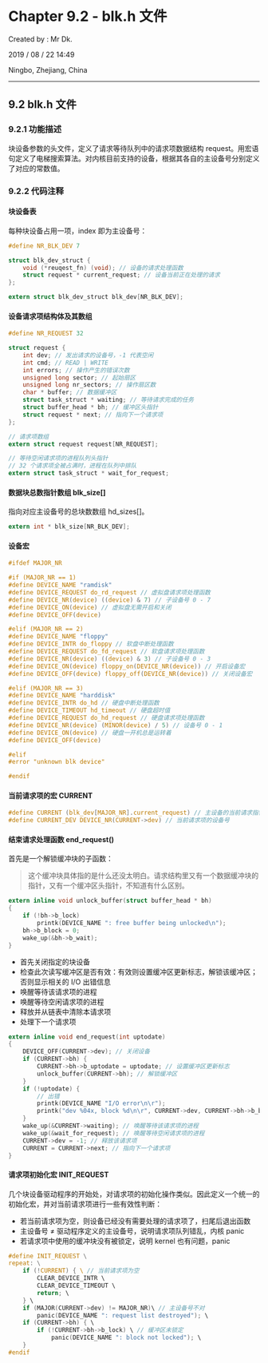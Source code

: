# Chapter 9.2 - blk.h 文件

Created by : Mr Dk.

2019 / 08 / 22 14:49

Ningbo, Zhejiang, China

---

## 9.2 blk.h 文件

### 9.2.1 功能描述

块设备参数的头文件，定义了请求等待队列中的请求项数据结构 request。用宏语句定义了电梯搜索算法。对内核目前支持的设备，根据其各自的主设备号分别定义了对应的常数值。

### 9.2.2 代码注释

#### 块设备表

每种块设备占用一项，index 即为主设备号：

```c
#define NR_BLK_DEV 7

struct blk_dev_struct {
    void (*reuqest_fn) (void); // 设备的请求处理函数
    struct request * current_request; // 设备当前正在处理的请求
};

extern struct blk_dev_struct blk_dev[NR_BLK_DEV];
```

#### 设备请求项结构体及其数组

```c
#define NR_REQUEST 32

struct request {
    int dev; // 发出请求的设备号，-1 代表空闲
    int cmd; // READ | WRITE
    int errors; // 操作产生的错误次数
    unsigned long sector; // 起始扇区
    unsigned long nr_sectors; // 操作扇区数
    char * buffer; // 数据缓冲区
    struct task_struct * waiting; // 等待请求完成的任务
    struct buffer_head * bh; // 缓冲区头指针
    struct request * next; // 指向下一个请求项
};

// 请求项数组
extern struct request request[NR_REQUEST];

// 等待空闲请求项的进程队列头指针
// 32 个请求项全被占满时，进程在队列中排队
extern struct task_struct * wait_for_request;
```

#### 数据块总数指针数组 blk_size[]

指向对应主设备号的总块数数组 hd_sizes[]。

```c
extern int * blk_size[NR_BLK_DEV];
```

#### 设备宏

```c
#ifdef MAJOR_NR

#if (MAJOR_NR == 1)
#define DEVICE_NAME "ramdisk"
#define DEVICE_REQUEST do_rd_request // 虚拟盘请求项处理函数
#define DEVICE_NR(device) ((device) & 7) // 子设备号 0 - 7
#define DEVICE_ON(device) // 虚拟盘无需开启和关闭
#define DEVICE_OFF(device)

#elif (MAJOR_NR == 2)
#define DEVICE_NAME "floppy"
#define DEVICE_INTR do_floppy // 软盘中断处理函数
#define DEVICE_REQUEST do_fd_request // 软盘请求项处理函数
#define DEVICE_NR(device) ((device) & 3) // 子设备号 0 - 3
#define DEVICE_ON(device) floppy_on(DEVICE_NR(device)) // 开启设备宏
#define DEVICE_OFF(device) floppy_off(DEVICE_NR(device)) // 关闭设备宏

#elif (MAJOR_NR == 3)
#define DEVICE_NAME "harddisk"
#define DEVICE_INTR do_hd // 硬盘中断处理函数
#define DEVICE_TIMEOUT hd_timeout // 硬盘超时值
#define DEVICE_REQUEST do_hd_request // 硬盘请求项处理函数
#define DEVICE_NR(device) (MINOR(device) / 5) // 设备号 0 - 1
#define DEVICE_ON(device) // 硬盘一开机总是运转着
#define DEVICE_OFF(device)

#elif
#error "unknown blk device"

#endif
```

#### 当前请求项的宏 CURRENT

```c
#define CURRENT (blk_dev[MAJOR_NR].current_request) // 主设备的当前请求指针
#define CURRENT_DEV DEVICE_NR(CURRENT->dev) // 当前请求项的设备号
```

#### 结束请求处理函数 end_request()

首先是一个解锁缓冲块的子函数：

> 这个缓冲块具体指的是什么还没太明白。请求结构里又有一个数据缓冲块的指针，又有一个缓冲区头指针，不知道有什么区别。

```c
extern inline void unlock_buffer(struct buffer_head * bh)
{
    if (!bh->b_lock)
        printk(DEVICE_NAME ": free buffer being unlocked\n");
    bh->b_block = 0;
    wake_up(&bh->b_wait);
}
```

* 首先关闭指定的块设备
* 检查此次读写缓冲区是否有效：有效则设置缓冲区更新标志，解锁该缓冲区；否则显示相关的 I/O 出错信息
* 唤醒等待该请求项的进程
* 唤醒等待空闲请求项的进程
* 释放并从链表中清除本请求项
* 处理下一个请求项

```c
extern inline void end_request(int uptodate)
{
    DEVICE_OFF(CURRENT->dev); // 关闭设备
    if (CURRENT->bh) {
        CURRENT->bh->b_uptodate = uptodate; // 设置缓冲区更新标志
        unlock_buffer(CURRENT->bh); // 解锁缓冲区
    }
    if (!uptodate) {
        // 出错
        printk(DEVICE_NAME "I/O error\n\r");
        printk("dev %04x, block %d\n\r", CURRENT->dev, CURRENT->bh->b_blocknr);
    }
    wake_up(&CURRENT->waiting); // 唤醒等待该请求项的进程
    wake_up(&wait_for_request); // 唤醒等待空闲请求项的进程
    CURRENT->dev = -1; // 释放该请求项
    CURRENT = CURRENT->next; // 指向下一个请求项
}
```

#### 请求项初始化宏 INIT_REQUEST

几个块设备驱动程序的开始处，对请求项的初始化操作类似。因此定义一个统一的初始化宏，并对当前请求项进行一些有效性判断：

* 若当前请求项为空，则设备已经没有需要处理的请求项了，扫尾后退出函数
* 主设备号 ≠ 驱动程序定义的主设备号，说明请求项队列错乱，内核 panic
* 若请求项中使用的缓冲块没有被锁定，说明 kernel 也有问题，panic

```c
#define INIT_REQUEST \
repeat: \
    if (!CURRENT) { \ // 当前请求项为空
        CLEAR_DEVICE_INTR \
        CLEAR_DEVICE_TIMEOUT \
        return; \
    } \
    if (MAJOR(CURRENT->dev) != MAJOR_NR)\ // 主设备号不对
        panic(DEVICE_NAME ": request list destroyed"); \
    if (CURRENT->bh) { \
        if (!CURRENT->bh->b_lock) \ // 缓冲区未锁定
            panic(DEVICE_NAME ": block not locked"); \
    }
#endif
```

